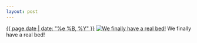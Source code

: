 ```yaml
---
layout: post
---
```


<p>
  <time><a href="/429">{{ page.date | date: "%e %B, %Y" }}</a></time>
  <a href="/429"><img src="{{ site.assets_url }}/429-480.jpg" srcset="{{ site.assets_url }}/429-960.jpg 960w, {{ site.assets_url }}/429-720.jpg 720w, {{ site.assets_url }}/429-480.jpg 480w, {{ site.assets_url }}/429-240.jpg 240w" sizes="(min-width: 700px) 50vw, calc(100vw - 2rem)" alt="We finally have a real bed!" /></a>
  <span>We finally have a real bed!</span>
</p>
